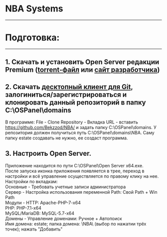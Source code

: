 # NBA Systems
---
# Подготовка:
---
## 1. Скачать и установить Open Server редакции Premium ([torrent-файл](http://rutracker-2017.org/engine/download.php?id=2377) или [сайт разработчика](https://ospanel.io/download/))
## 2. Скачать [десктопный клиент для Git](https://desktop.github.com/), залогиниться/зарегистрироваться и клонировать данный репозиторий в папку C:\OSPanel\domains
В программе: File - Clone Repository - Вкладка URL - вставить https://github.com/Bekzzod/NBA/ и задать папку C:\OSPanel\domains. У репозитория должен получиться путь C:\OSPanel\domains\NBA. Саму папку estate создавать не нужно, ее создаст программа.
## 3. Настроить Open Server. 
Приложение находится по пути C:\OSPanel\Open Server x64.exe.  
После запуска иконка приложения появляется в трее, переход в настройки и всё управление осуществляется по правому клику на нее.  
Настройки по вкладкам:  
Основные - Требовать учетные записи администратора  
Сервер - Настройка использования переменной Path: Свой Path + Win Path  
Модули - HTTP: Apache-PHP-7-x64  
         PHP: PHP-7.1-x64  
         MySQL/MariaDB: MySQL-5.7-x64  
Домены - Управление доменами: Ручное + Автопоиск  
         Имя домена: estate; папка домена: \NBA\ (выбор по нажатии трёх точек); нажать "Добавить" 
